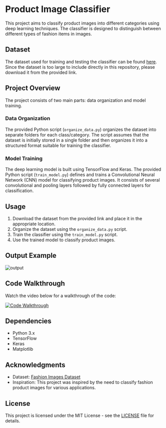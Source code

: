 # Product Image Classifier

This project aims to classify product images into different categories using deep learning techniques. The classifier is designed to distinguish between different types of fashion items in images.

## Dataset

The dataset used for training and testing the classifier can be found [here](https://www.kaggle.com/datasets/vikashrajluhaniwal/fashion-images). Since the dataset is too large to include directly in this repository, please download it from the provided link.

## Project Overview

The project consists of two main parts: data organization and model training.

### Data Organization

The provided Python script (`organize_data.py`) organizes the dataset into separate folders for each class/category. The script assumes that the dataset is initially stored in a single folder and then organizes it into a structured format suitable for training the classifier.

### Model Training

The deep learning model is built using TensorFlow and Keras. The provided Python script (`train_model.py`) defines and trains a Convolutional Neural Network (CNN) model for classifying product images. It consists of several convolutional and pooling layers followed by fully connected layers for classification.

## Usage

1. Download the dataset from the provided link and place it in the appropriate location.
2. Organize the dataset using the `organize_data.py` script.
3. Train the classifier using the `train_model.py` script.
4. Use the trained model to classify product images.

## Output Example

![output](https://github.com/Mohammed20037/Product-Image-Classifier/assets/113844625/48e55c55-0df0-4121-8733-50f218a50ec2)


## Code Walkthrough

Watch the video below for a walkthrough of the code:

[![Code Walkthrough](video_thumbnail.png)](https://github.com/Mohammed20037/Product-Image-Classifier/assets/113844625/c9107cc2-199c-45fb-8b06-772a8c4b5d53)

## Dependencies

- Python 3.x
- TensorFlow
- Keras
- Matplotlib

## Acknowledgments

- Dataset: [Fashion Images Dataset](https://www.kaggle.com/datasets/vikashrajluhaniwal/fashion-images)
- Inspiration: This project was inspired by the need to classify fashion product images for various applications.

## License

This project is licensed under the MIT License - see the [LICENSE](LICENSE) file for details.
